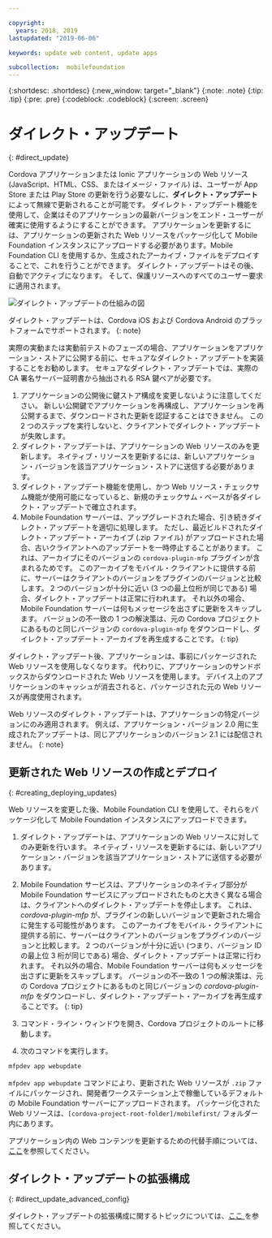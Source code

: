 ```yaml
---

copyright:
  years: 2018, 2019
lastupdated: "2019-06-06"

keywords: update web content, update apps

subcollection:  mobilefoundation
---
```


{:shortdesc: .shortdesc}
{:new_window: target="_blank"}
{:note: .note}
{:tip: .tip}
{:pre: .pre}
{:codeblock: .codeblock}
{:screen: .screen}

# ダイレクト・アップデート
{: #direct_update}

Cordova アプリケーションまたは Ionic アプリケーションの Web リソース (JavaScript、HTML、CSS、またはイメージ・ファイル) は、ユーザーが App Store または Play Store の更新を行う必要なしに、**ダイレクト・アップデート**によって無線で更新されることが可能です。 ダイレクト・アップデート機能を使用して、企業はそのアプリケーションの最新バージョンをエンド・ユーザーが確実に使用するようにすることができます。 アプリケーションを更新するには、アプリケーションの更新された Web リソースをパッケージ化して Mobile Foundation インスタンスにアップロードする必要があります。Mobile Foundation CLI を使用するか、生成されたアーカイブ・ファイルをデプロイすることで、これを行うことができます。 ダイレクト・アップデートはその後、自動でアクティブになります。 そして、保護リソースへのすべてのユーザー要求に適用されます。

![ダイレクト・アップデートの仕組みの図](images/internal_function.jpg)

ダイレクト・アップデートは、Cordova iOS および Cordova Android のプラットフォームでサポートされます。
{: note}

実際の実動または実動前テストのフェーズの場合、アプリケーションをアプリケーション・ストアに公開する前に、セキュアなダイレクト・アップデートを実装することをお勧めします。 セキュアなダイレクト・アップデートでは、実際の CA 署名サーバー証明書から抽出される RSA 鍵ペアが必要です。

1. アプリケーションの公開後に鍵ストア構成を変更しないように注意してください。 新しい公開鍵でアプリケーションを再構成し、アプリケーションを再公開するまで、ダウンロードされた更新を認証することはできません。 この 2 つのステップを実行しないと、クライアントでダイレクト・アップデートが失敗します。
2. ダイレクト・アップデートは、アプリケーションの Web リソースのみを更新します。 ネイティブ・リソースを更新するには、新しいアプリケーション・バージョンを該当アプリケーション・ストアに送信する必要があります。
3. ダイレクト・アップデート機能を使用し、かつ Web リソース・チェックサム機能が使用可能になっていると、新規のチェックサム・ベースが各ダイレクト・アップデートで確立されます。
4. Mobile Foundation サーバーは、アップグレードされた場合、引き続きダイレクト・アップデートを適切に処理します。 ただし、最近ビルドされたダイレクト・アップデート・アーカイブ (.zip ファイル) がアップロードされた場合、古いクライアントへのアップデートを一時停止することがあります。 これは、アーカイブにそのバージョンの `cordova-plugin-mfp` プラグインが含まれるためです。 このアーカイブをモバイル・クライアントに提供する前に、サーバーはクライアントのバージョンをプラグインのバージョンと比較します。 2 つのバージョンが十分に近い (3 つの最上位桁が同じである) 場合、ダイレクト・アップデートは正常に行われます。 それ以外の場合、Mobile Foundation サーバーは何もメッセージを出さずに更新をスキップします。 バージョンの不一致の 1 つの解決策は、元の Cordova プロジェクトにあるものと同じバージョンの `cordova-plugin-mfp` をダウンロードし、ダイレクト・アップデート・アーカイブを再生成することです。
{: tip}

ダイレクト・アップデート後、アプリケーションは、事前にパッケージされた Web リソースを使用しなくなります。 代わりに、アプリケーションのサンドボックスからダウンロードされた Web リソースを使用します。 デバイス上のアプリケーションのキャッシュが消去されると、パッケージされた元の Web リソースが再度使用されます。

Web リソースのダイレクト・アップデートは、アプリケーションの特定バージョンにのみ適用されます。 例えば、アプリケーション・バージョン 2.0 用に生成されたアップデートは、同じアプリケーションのバージョン 2.1 には配信されません。
{: note}

## 更新された Web リソースの作成とデプロイ
{: #creating_deploying_updates}

Web リソースを変更した後、Mobile Foundation CLI を使用して、それらをパッケージ化して Mobile Foundation インスタンスにアップロードできます。

1.  ダイレクト・アップデートは、アプリケーションの Web リソースに対してのみ更新を行います。 ネイティブ・リソースを更新するには、新しいアプリケーション・バージョンを該当アプリケーション・ストアに送信する必要があります。
2. Mobile Foundation サービスは、アプリケーションのネイティブ部分が Mobile Foundation サービスにアップロードされたものと大きく異なる場合は、クライアントへのダイレクト・アップデートを停止します。 これは、*cordova-plugin-mfp* が、プラグインの新しいバージョンで更新された場合に発生する可能性があります。 このアーカイブをモバイル・クライアントに提供する前に、サーバーはクライアントのバージョンをプラグインのバージョンと比較します。 2 つのバージョンが十分に近い (つまり、バージョン ID の最上位 3 桁が同じである) 場合、ダイレクト・アップデートは正常に行われます。 それ以外の場合、Mobile Foundation サーバーは何もメッセージを出さずに更新をスキップします。 バージョンの不一致の 1 つの解決策は、元の Cordova プロジェクトにあるものと同じバージョンの *cordova-plugin-mfp* をダウンロードし、ダイレクト・アップデート・アーカイブを再生成することです。
{: tip}

1. コマンド・ライン・ウィンドウを開き、Cordova プロジェクトのルートに移動します。
2. 次のコマンドを実行します。
  ```bash
  mfpdev app webupdate
  ```
  `mfpdev app webupdate` コマンドにより、更新された Web リソースが `.zip` ファイルにパッケージされ、開発者ワークステーション上で稼働しているデフォルトの Mobile Foundation サーバーにアップロードされます。 パッケージ化された Web リソースは、`[cordova-project-root-folder]/mobilefirst/` フォルダー内にあります。

アプリケーション内の Web コンテンツを更新するための代替手順については、[ここ](/docs/services/mobilefoundation?topic=mobilefoundation-alternate_steps_to_update_app_web_content_in_app#alternate_steps_to_update_app_web_content_in_app)を参照してください。

## ダイレクト・アップデートの拡張構成
{: #direct_update_advanced_config}

ダイレクト・アップデートの拡張構成に関するトピックについては、[ここ ](/docs/services/mobilefoundation?topic=mobilefoundation-advanced_direct_update_configuration#advanced_direct_update_configuration)を参照してください。
